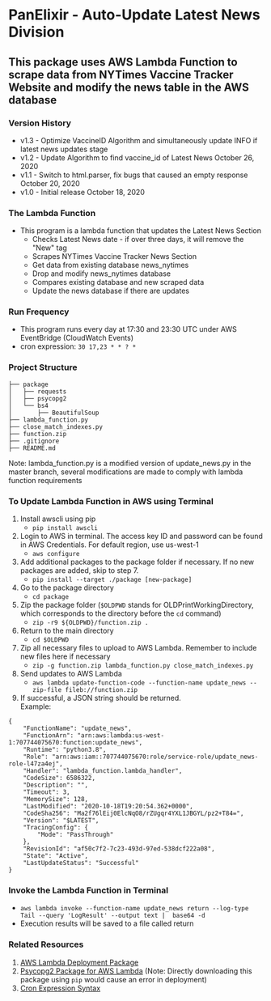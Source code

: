 # PanElixir - Auto-Update Latest News Division
## This package uses AWS Lambda Function to scrape data from NYTimes Vaccine Tracker Website and modify the news table in the AWS database

### Version History
- v1.3 - Optimize VaccineID Algorithm and simultaneously update INFO if latest news updates stage
- v1.2 - Update Algorithm to find vaccine_id of Latest News October 26, 2020
- v1.1 - Switch to html.parser, fix bugs that caused an empty response October 20, 2020
- v1.0 - Initial release October 18, 2020

### The Lambda Function
- This program is a lambda function that updates the Latest News Section
    - Checks Latest News date - if over three days, it will remove the "New" tag
    - Scrapes NYTimes Vaccine Tracker News Section
    - Get data from existing database news_nytimes
    - Drop and modify news_nytimes database
    - Compares existing database and new scraped data
    - Update the news database if there are updates

### Run Frequency
- This program runs every day at 17:30 and 23:30 UTC under AWS EventBridge (CloudWatch Events)
- cron expression: `30 17,23 * * ? *`

### Project Structure
```
├── package
│   ├── requests
│   ├── psycopg2
│   └── bs4
│       ├── BeautifulSoup
├── lambda_function.py
├── close_match_indexes.py
├── function.zip
├── .gitignore
├── README.md
```
Note: lambda_function.py is a modified version of update_news.py 
in the master branch, several modifications are made to comply with
lambda function requirements

### To Update Lambda Function in AWS using Terminal
1. Install awscli using pip 
    + `pip install awscli`
2. Login to AWS in terminal. The access key ID and password can be found in AWS Credentials. For default region, use us-west-1
    + `aws configure`
3. Add additional packages to the package folder if necessary. If no new packages are added, skip to step 7.
    + `pip install --target ./package [new-package]`
4. Go to the package directory
    + `cd package`
5. Zip the package folder (`$OLDPWD` stands for OLDPrintWorkingDirectory, which corresponds to the directory before the `cd` command)
    + `zip -r9 ${OLDPWD}/function.zip .`
6. Return to the main directory
    + `cd $OLDPWD`
7. Zip all necessary files to upload to AWS Lambda. Remember to include new files here if necessary
    + `zip -g function.zip lambda_function.py close_match_indexes.py`
8. Send updates to AWS Lambda
    + `aws lambda update-function-code --function-name update_news --zip-file fileb://function.zip`
9. If successful, a JSON string should be returned. <br>
Example: 
```
{
    "FunctionName": "update_news",
    "FunctionArn": "arn:aws:lambda:us-west-1:707744075670:function:update_news",
    "Runtime": "python3.8",
    "Role": "arn:aws:iam::707744075670:role/service-role/update_news-role-l47za4ej",
    "Handler": "lambda_function.lambda_handler",
    "CodeSize": 6586322,
    "Description": "",
    "Timeout": 3,
    "MemorySize": 128,
    "LastModified": "2020-10-18T19:20:54.362+0000",
    "CodeSha256": "Ma2f76lEij0ElcNqO8/rZUgqr4YXL1JBGYL/pz2+T84=",
    "Version": "$LATEST",
    "TracingConfig": {
        "Mode": "PassThrough"
    },
    "RevisionId": "af50c7f2-7c23-493d-97ed-538dcf222a08",
    "State": "Active",
    "LastUpdateStatus": "Successful"
}
```
### Invoke the Lambda Function in Terminal
+ `aws lambda invoke --function-name update_news return --log-type Tail --query 'LogResult' --output text |  base64 -d`
+ Execution results will be saved to a file called return

### Related Resources
1. [AWS Lambda Deployment Package](https://docs.aws.amazon.com/lambda/latest/dg/python-package.html)
2. [Psycopg2 Package for AWS Lambda](https://github.com/jkehler/awslambda-psycopg2) (Note: Directly downloading this package using `pip` would cause an error in deployment)
3. [Cron Expression Syntax](https://docs.aws.amazon.com/AmazonCloudWatch/latest/events/ScheduledEvents.html)


